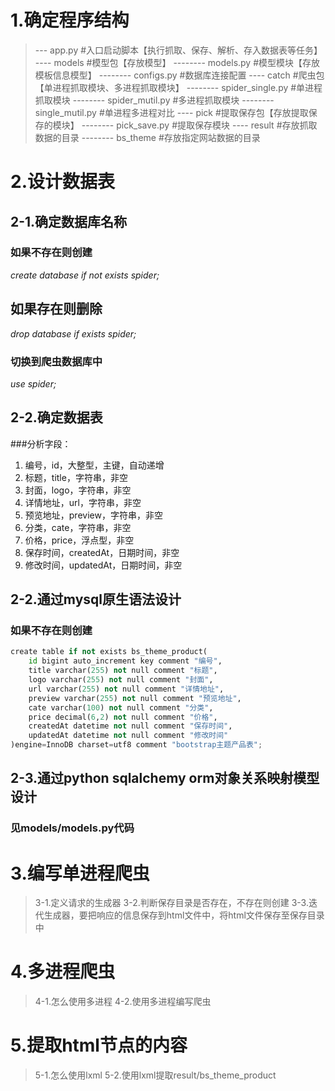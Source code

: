 # 1.确定程序结构

>--- app.py #入口启动脚本【执行抓取、保存、解析、存入数据表等任务】
>---- models #模型包【存放模型】
>-------- models.py #模型模块【存放模板信息模型】
>-------- configs.py #数据库连接配置
>---- catch #爬虫包【单进程抓取模块、多进程抓取模块】
>-------- spider_single.py #单进程抓取模块
>-------- spider_mutil.py #多进程抓取模块
>-------- single_mutil.py #单进程多进程对比
>---- pick #提取保存包【存放提取保存的模块】
>-------- pick_save.py #提取保存模块
>---- result #存放抓取数据的目录
>-------- bs_theme #存放指定网站数据的目录

# 2.设计数据表
## 2-1.确定数据库名称
### 如果不存在则创建
_create database if not exists spider;_
## 如果存在则删除
_drop database if exists spider;_
 ### 切换到爬虫数据库中
_use spider;_
## 2-2.确定数据表
###分析字段：
1. 编号，id，大整型，主键，自动递增
2. 标题，title，字符串，非空
3. 封面，logo，字符串，非空
4. 详情地址，url，字符串，非空
5. 预览地址，preview，字符串，非空
6. 分类，cate，字符串，非空
7. 价格，price，浮点型，非空
8. 保存时间，createdAt，日期时间，非空
9. 修改时间，updatedAt，日期时间，非空
## 2-2.通过mysql原生语法设计
### 如果不存在则创建
```python
create table if not exists bs_theme_product(
	id bigint auto_increment key comment "编号",
	title varchar(255) not null comment "标题",
	logo varchar(255) not null comment "封面",
	url varchar(255) not null comment "详情地址",
	preview varchar(255) not null comment "预览地址",
	cate varchar(100) not null comment "分类",
	price decimal(6,2) not null comment "价格",
	createdAt datetime not null comment "保存时间",
	updatedAt datetime not null comment "修改时间"
)engine=InnoDB charset=utf8 comment "bootstrap主题产品表";
```
## 2-3.通过python sqlalchemy orm对象关系映射模型设计
### 见models/models.py代码

# 3.编写单进程爬虫
>3-1.定义请求的生成器
>3-2.判断保存目录是否存在，不存在则创建
>3-3.迭代生成器，要把响应的信息保存到html文件中，将html文件保存至保存目录中

# 4.多进程爬虫
>4-1.怎么使用多进程
>4-2.使用多进程编写爬虫

# 5.提取html节点的内容
>5-1.怎么使用lxml
>5-2.使用lxml提取result/bs_theme_product